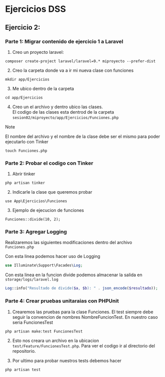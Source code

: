 # Ejercicios DSS

## Ejercicio 2:  
### Parte 1: Migrar contenido de ejercicio 1 a Laravel  
1. Creo un proyecto laravel:
```console
composer create-project laravel/laravel=9.* miproyecto --prefer-dist
```

2. Creo la carpeta donde va a ir mi nueva clase con funciones
```console
mkdir app/Ejercicios
```

3. Me ubico dentro de la carpeta
```console
cd app/Ejercicios
```

4. Creo un el archivo y dentro ubico las clases.  
   El codigo de las clases esta dentrod de la carpeta `sesion02/miproyecto/app/Ejercicios/Funciones.php `
> [!NOTE]  
> El nombre del archivo y el nombre de la clase debe ser el mismo para poder ejecutarlo con Tinker
```console
touch Funciones.php
```

### Parte 2: Probar el codigo con Tinker
1. Abrir tinker
```console
php artisan tinker
```

2. Indicarle la clase que queremos probar
```console
use App\Ejercicios\Funciones
```

3. Ejemplo de ejecucion de funciones
```console
Funciones::divide(10, 2);
```

### Parte 3: Agregar Logging
Realizaremos las siguientes modificaciones dentro del archivo `Funciones.php`

Con esta linea podemos hacer uso de Logging
```php
use Illuminate\Support\Facades\Log;
```

Con esta linea en la funcion divide podemos almacenar la salida en `storage/logs/laravel.log`
```php
Log::info("Resultado de divide($a, $b): " . json_encode($resultado));
```


### Parte 4: Crear pruebas unitaraias con PHPUnit
1. Crearemos las pruebas para la clase Funciones. El test siempre debe seguir la convencion de nombres NombreFuncionTest. En nuestro caso seria FuncionesTest  
```console
php artisan make:test FuncionesTest
```

2. Esto nos creara un archivo en la ubicacion `test/Feature/FuncionesTest.php`. Para ver el codigo ir al directorio del repositorio.

3. Por ultimo para probar nuestros tests debemos hacer
```console
php artisan test
```








